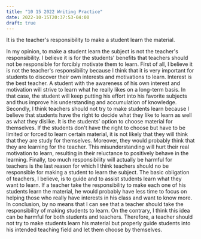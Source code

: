```yaml
---
title: "10 15 2022 Writing Practice"
date: 2022-10-15T20:37:53-04:00
draft: true
---
```


It is the teacher's responsibility to make a student learn the material.

In my opinion, to make a student learn the subject is not the teacher's responsibility. I believe it is for the students' benefits that teachers should not be responsible for forcibly motivate them to learn. 
First of all, I believe it is not the teacher's responsibility because I think that it is very important for students to discover their own interests and motivations to learn. Interest is the best teacher. A student with the awareness of his own interest and motivation will strive to learn what he really likes on a long-term basis. In that case, the student will keep putting his effort into his favorite subjects and thus improve his understanding and accumulation of knowledge. 
Secondly, I think teachers should not try to make students learn because I believe that students have the right to decide what they like to learn as well as what they dislike. It is the students' option to choose material for themselves. If the students don't have the right to choose but have to be limited or forced to learn certain material, it is not likely that they will think that they are study for themselves. Moreover, they would probably think that they are learning for the teacher. This misunderstanding will hurt their real motivation to learn, resulting in their reluctance to positively behave in the learning.
Finally, too much responsibility will actually be harmful for teachers is the last reason for which I think teachers should no be responsible for making a student to learn the subject. The basic obligation of teachers, I believe, is to guide and to assist students learn what they want to learn. If a teacher take the responsibility to make each one of his students learn the material, he would probably have less time to focus on helping those who really have interests in his class and want to know more. 
In conclusion, by no means that I can see that a teacher should take the responsibility of making students to learn. On the contrary, I think this idea can be harmful for both students and teachers. Therefore, a teacher should not try to make students learn his material but properly guide students into his intended teaching field and let them choose by themselves.